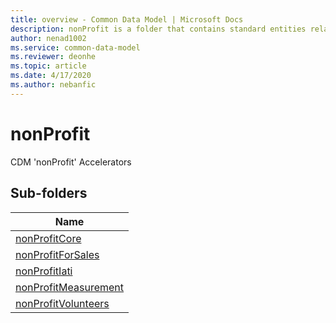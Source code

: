 ```yaml
---
title: overview - Common Data Model | Microsoft Docs
description: nonProfit is a folder that contains standard entities related to the Common Data Model.
author: nenad1002
ms.service: common-data-model
ms.reviewer: deonhe
ms.topic: article
ms.date: 4/17/2020
ms.author: nebanfic
---
```


# nonProfit

CDM 'nonProfit' Accelerators  

## Sub-folders

|Name|
|---|
|[nonProfitCore](nonProfitCore/overview.md)|
|[nonProfitForSales](nonProfitForSales/overview.md)|
|[nonProfitIati](nonProfitIati/overview.md)|
|[nonProfitMeasurement](nonProfitMeasurement/overview.md)|
|[nonProfitVolunteers](nonProfitVolunteers/overview.md)|



